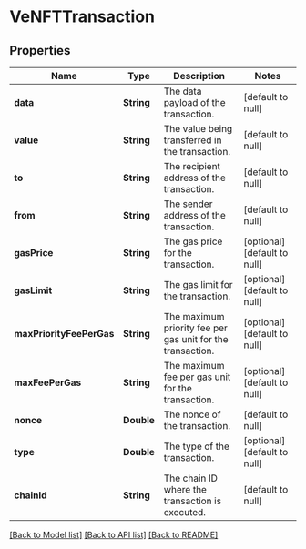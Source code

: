 # VeNFTTransaction
## Properties

| Name | Type | Description | Notes |
|------------ | ------------- | ------------- | -------------|
| **data** | **String** | The data payload of the transaction. | [default to null] |
| **value** | **String** | The value being transferred in the transaction. | [default to null] |
| **to** | **String** | The recipient address of the transaction. | [default to null] |
| **from** | **String** | The sender address of the transaction. | [default to null] |
| **gasPrice** | **String** | The gas price for the transaction. | [optional] [default to null] |
| **gasLimit** | **String** | The gas limit for the transaction. | [optional] [default to null] |
| **maxPriorityFeePerGas** | **String** | The maximum priority fee per gas unit for the transaction. | [optional] [default to null] |
| **maxFeePerGas** | **String** | The maximum fee per gas unit for the transaction. | [optional] [default to null] |
| **nonce** | **Double** | The nonce of the transaction. | [default to null] |
| **type** | **Double** | The type of the transaction. | [optional] [default to null] |
| **chainId** | **String** | The chain ID where the transaction is executed. | [default to null] |

[[Back to Model list]](../README.md#documentation-for-models) [[Back to API list]](../README.md#documentation-for-api-endpoints) [[Back to README]](../README.md)

